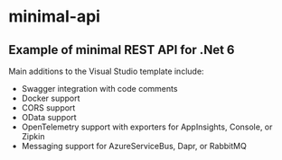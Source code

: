 ﻿# minimal-api

## Example of minimal REST API for .Net 6

Main additions to the Visual Studio template include:
* Swagger integration with code comments
* Docker support
* CORS support
* OData support
* OpenTelemetry support with exporters for AppInsights, Console, or Zipkin
* Messaging support for AzureServiceBus, Dapr, or RabbitMQ